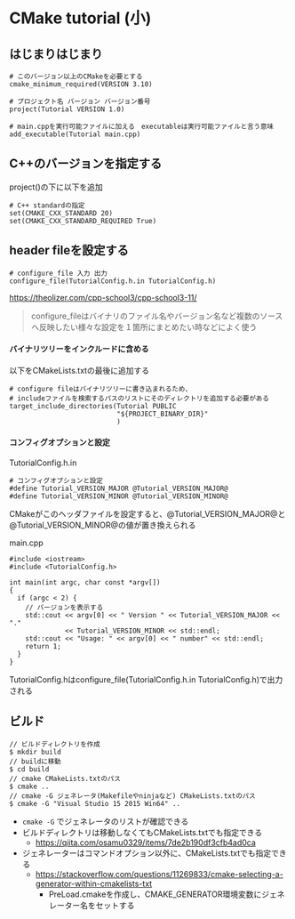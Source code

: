 # CMake tutorial (小)

## はじまりはじまり
```
# このバージョン以上のCMakeを必要とする
cmake_minimum_required(VERSION 3.10)

# プロジェクト名 バージョン バージョン番号
project(Tutorial VERSION 1.0)

# main.cppを実行可能ファイルに加える　executableは実行可能ファイルと言う意味
add_executable(Tutorial main.cpp)
```

## C++のバージョンを指定する
project()の下に以下を追加
```
# C++ standardの指定
set(CMAKE_CXX_STANDARD 20)
set(CMAKE_CXX_STANDARD_REQUIRED True)
```

## header fileを設定する
```
# configure_file 入力 出力
configure_file(TutorialConfig.h.in TutorialConfig.h)
```
https://theolizer.com/cpp-school3/cpp-school3-11/  
>configure_fileはバイナリのファイル名やバージョン名など複数のソースへ反映したい様々な設定を１箇所にまとめたい時などによく使う

#### バイナリツリーをインクルードに含める
以下をCMakeLists.txtの最後に追加する
```
# configure fileはバイナリツリーに書き込まれるため、
# includeファイルを検索するパスのリストにそのディレクトリを追加する必要がある
target_include_directories(Tutorial PUBLIC
                           "${PROJECT_BINARY_DIR}"
                           )
```
#### コンフィグオプションと設定
TutorialConfig.h.in
```
# コンフィグオプションと設定
#define Tutorial_VERSION_MAJOR @Tutorial_VERSION_MAJOR@
#define Tutorial_VERSION_MINOR @Tutorial_VERSION_MINOR@
```
CMakeがこのヘッダファイルを設定すると、@Tutorial_VERSION_MAJOR@と@Tutorial_VERSION_MINOR@の値が置き換えられる

main.cpp
```
#include <iostream>
#include <TutorialConfig.h>

int main(int argc, char const *argv[])
{
  if (argc < 2) {
    // バージョンを表示する
    std::cout << argv[0] << " Version " << Tutorial_VERSION_MAJOR << "."
              << Tutorial_VERSION_MINOR << std::endl;
    std::cout << "Usage: " << argv[0] << " number" << std::endl;
    return 1;
  }
}
```
TutorialConfig.hはconfigure_file(TutorialConfig.h.in TutorialConfig.h)で出力される

##  ビルド
```
// ビルドディレクトリを作成
$ mkdir build
// buildに移動
$ cd build
// cmake CMakeLists.txtのパス
$ cmake ..
// cmake -G ジェネレータ(Makefileやninjaなど) CMakeLists.txtのパス
$ cmake -G "Visual Studio 15 2015 Win64" ..
```
- ` cmake -G ` でジェネレータのリストが確認できる
- ビルドディレクトリは移動しなくてもCMakeLists.txtでも指定できる
	- https://qiita.com/osamu0329/items/7de2b190df3cfb4ad0ca
- ジェネレーターはコマンドオプション以外に、CMakeLists.txtでも指定できる
	- https://stackoverflow.com/questions/11269833/cmake-selecting-a-generator-within-cmakelists-txt
    	- PreLoad.cmakeを作成し、CMAKE_GENERATOR環境変数にジェネレーター名をセットする